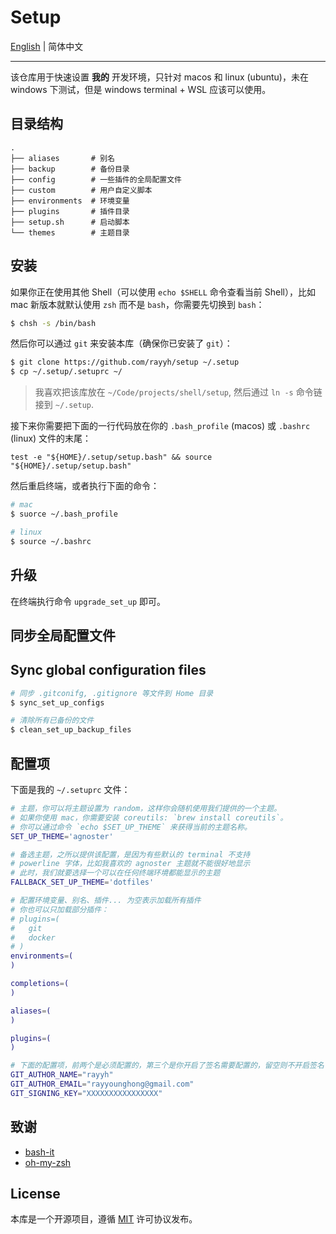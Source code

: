 # Setup

[English](README.md) | 简体中文

---

该仓库用于快速设置 **我的** 开发环境，只针对 macos 和 linux (ubuntu)，未在 windows 下测试，但是 windows terminal + WSL 应该可以使用。

## 目录结构

```
.
├── aliases       # 别名
├── backup        # 备份目录
├── config        # 一些插件的全局配置文件
├── custom        # 用户自定义脚本
├── environments  # 环境变量
├── plugins       # 插件目录
├── setup.sh      # 启动脚本
└── themes        # 主题目录
```

## 安装

如果你正在使用其他 Shell（可以使用 `echo $SHELL` 命令查看当前 Shell），比如 mac 新版本就默认使用 `zsh` 而不是 `bash`，你需要先切换到 `bash`：

```bash
$ chsh -s /bin/bash
```

然后你可以通过 `git` 来安装本库（确保你已安装了 `git`）：


```bash
$ git clone https://github.com/rayyh/setup ~/.setup
$ cp ~/.setup/.setuprc ~/
```

> 我喜欢把该库放在 `~/Code/projects/shell/setup`, 然后通过 `ln -s` 命令链接到 `~/.setup`.

接下来你需要把下面的一行代码放在你的 `.bash_profile` (macos) 或 `.bashrc` (linux) 文件的末尾：

```
test -e "${HOME}/.setup/setup.bash" && source "${HOME}/.setup/setup.bash"
```

然后重启终端，或者执行下面的命令：

```bash
# mac
$ suorce ~/.bash_profile

# linux
$ source ~/.bashrc
```

## 升级

在终端执行命令 `upgrade_set_up` 即可。

## 同步全局配置文件


## Sync global configuration files

```bash
# 同步 .gitconifg, .gitignore 等文件到 Home 目录
$ sync_set_up_configs 

# 清除所有已备份的文件
$ clean_set_up_backup_files
```

## 配置项

下面是我的 `~/.setuprc` 文件：

```bash
# 主题，你可以将主题设置为 random，这样你会随机使用我们提供的一个主题。
# 如果你使用 mac，你需要安装 coreutils: `brew install coreutils`。
# 你可以通过命令 `echo $SET_UP_THEME` 来获得当前的主题名称。
SET_UP_THEME='agnoster'

# 备选主题，之所以提供该配置，是因为有些默认的 terminal 不支持
# powerline 字体，比如我喜欢的 agnoster 主题就不能很好地显示
# 此时，我们就要选择一个可以在任何终端环境都能显示的主题
FALLBACK_SET_UP_THEME='dotfiles'

# 配置环境变量、别名、插件... 为空表示加载所有插件
# 你也可以只加载部分插件：
# plugins=(
#   git
#   docker
# )
environments=(
)

completions=(
)

aliases=(
)

plugins=(
)

# 下面的配置项，前两个是必须配置的，第三个是你开启了签名需要配置的，留空则不开启签名
GIT_AUTHOR_NAME="rayyh"
GIT_AUTHOR_EMAIL="rayyounghong@gmail.com"
GIT_SIGNING_KEY="XXXXXXXXXXXXXXXX"
```

## 致谢

+ [bash-it](https://github.com/Bash-it/bash-it)
+ [oh-my-zsh](https://github.com/ohmyzsh/ohmyzsh)

## License

本库是一个开源项目，遵循 [MIT](LICENSE) 许可协议发布。
